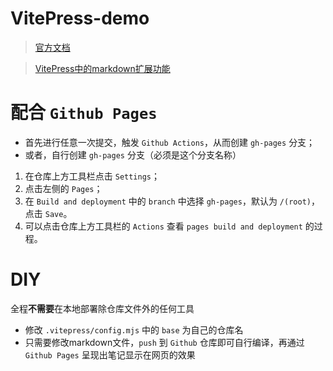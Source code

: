 # VitePress-demo
> [官方文档](https://vitepress.dev/zh/guide/getting-started)

> [VitePress中的markdown扩展功能](https://vitepress.dev/zh/guide/markdown)

# 配合 `Github Pages`
- 首先进行任意一次提交，触发 `Github Actions`，从而创建 `gh-pages` 分支；
- 或者，自行创建 `gh-pages` 分支（必须是这个分支名称）

1. 在仓库上方工具栏点击 `Settings`；
2. 点击左侧的 `Pages`；
3. 在 `Build and deployment` 中的 `branch` 中选择 `gh-pages`，默认为 `/(root)`，点击 `Save`。
4. 可以点击仓库上方工具栏的 `Actions` 查看 `pages build and deployment` 的过程。

# DIY
全程**不需要**在本地部署除仓库文件外的任何工具

- 修改 `.vitepress/config.mjs` 中的 `base` 为自己的仓库名
- 只需要修改markdown文件，`push` 到 `Github` 仓库即可自行编译，再通过 `Github Pages` 呈现出笔记显示在网页的效果
